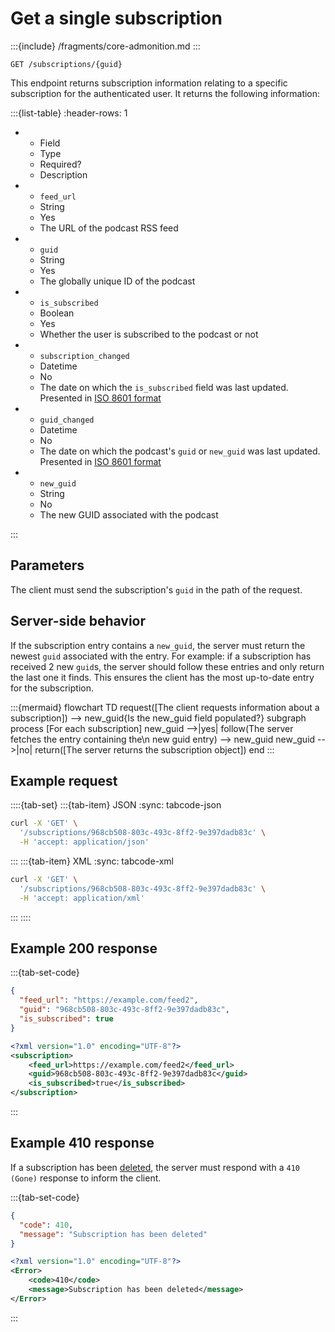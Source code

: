 # Get a single subscription

:::{include} /fragments/core-admonition.md
:::

```text
GET /subscriptions/{guid}
```

This endpoint returns subscription information relating to a specific subscription for the authenticated user. It returns the following information:

:::{list-table}
:header-rows: 1

* - Field
  - Type
  - Required?
  - Description
* - `feed_url`
   - String
   - Yes
   - The URL of the podcast RSS feed
* - `guid` 
   - String<UUID>
   - Yes
   - The globally unique ID of the podcast
* - `is_subscribed`
  - Boolean
  - Yes
  - Whether the user is subscribed to the podcast or not
* - `subscription_changed`
   - Datetime
   - No
   - The date on which the `is_subscribed` field was last updated. Presented in [ISO 8601 format](https://www.iso.org/iso-8601-date-and-time-format.html)
* - `guid_changed`
   - Datetime
   - No
   - The date on which the podcast's `guid` or `new_guid` was last updated. Presented in [ISO 8601 format](https://www.iso.org/iso-8601-date-and-time-format.html)
* - `new_guid`
   - String<UUID>
   - No
   - The new GUID associated with the podcast

:::

## Parameters

The client must send the subscription's `guid` in the path of the request.

## Server-side behavior

If the subscription entry contains a `new_guid`, the server must return the newest `guid` associated with the entry. For example: if a subscription has received 2 new `guid`s, the server should follow these entries and only return the last one it finds. This ensures the client has the most up-to-date entry for the subscription.

:::{mermaid}
flowchart TD
   request([The client requests information about a subscription]) --> new_guid{Is the new_guid field populated?}
   subgraph process [For each subscription]
      new_guid -->|yes| follow(The server fetches the entry containing the\n new guid entry) --> new_guid
      new_guid -->|no| return([The server returns the subscription object])
   end
:::

## Example request

::::{tab-set}
:::{tab-item} JSON
:sync: tabcode-json

```bash
curl -X 'GET' \
  '/subscriptions/968cb508-803c-493c-8ff2-9e397dadb83c' \
  -H 'accept: application/json'
```

:::
:::{tab-item} XML
:sync: tabcode-xml

```bash
curl -X 'GET' \
  '/subscriptions/968cb508-803c-493c-8ff2-9e397dadb83c' \
  -H 'accept: application/xml'
```

:::
::::

## Example 200 response

:::{tab-set-code}

```json
{
  "feed_url": "https://example.com/feed2",
  "guid": "968cb508-803c-493c-8ff2-9e397dadb83c",
  "is_subscribed": true
}
```

```xml
<?xml version="1.0" encoding="UTF-8"?>
<subscription>
	<feed_url>https://example.com/feed2</feed_url>
	<guid>968cb508-803c-493c-8ff2-9e397dadb83c</guid>
	<is_subscribed>true</is_subscribed>
</subscription>
```

:::

## Example 410 response

If a subscription has been [deleted](delete.md), the server must respond with a `410 (Gone)` response to inform the client.

:::{tab-set-code}

```json
{
  "code": 410,
  "message": "Subscription has been deleted"
}
```

```xml
<?xml version="1.0" encoding="UTF-8"?>
<Error>
	<code>410</code>
	<message>Subscription has been deleted</message>
</Error>
```

:::
